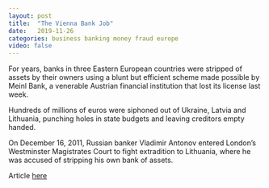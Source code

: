 ```yaml
---
layout: post
title:  "The Vienna Bank Job"
date:   2019-11-26
categories: business banking money fraud europe
video: false
---
```


For years, banks in three Eastern European countries were stripped of assets by their owners using a blunt but efficient scheme made possible by Meinl Bank, a venerable Austrian financial institution that lost its license last week.

Hundreds of millions of euros were siphoned out of Ukraine, Latvia and Lithuania, punching holes in state budgets and leaving creditors empty handed.

On December 16, 2011, Russian banker Vladimir Antonov entered London’s Westminster Magistrates Court to fight extradition to Lithuania, where he was accused of stripping his own bank of assets.

Article [here]

[here]: //www.occrp.org/en/the-austrian-bank-job/the-vienna-bank-job
